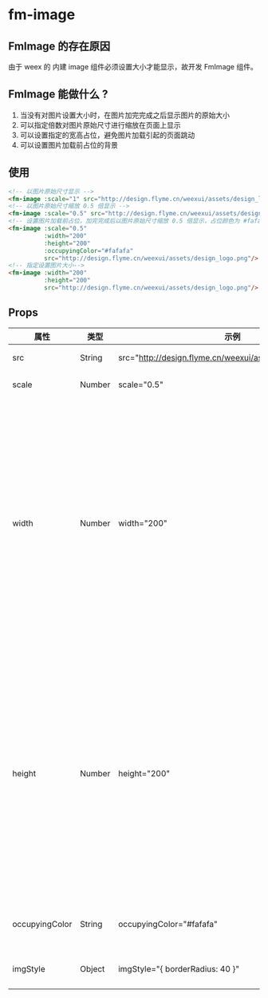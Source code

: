 # fm-image

## FmImage 的存在原因

由于 weex 的 内建 image 组件必须设置大小才能显示，故开发 FmImage 组件。

## FmImage 能做什么 ?

1. 当没有对图片设置大小时，在图片加完完成之后显示图片的原始大小
2. 可以指定倍数对图片原始尺寸进行缩放在页面上显示
3. 可以设置指定的宽高占位，避免图片加载引起的页面跳动
4. 可以设置图片加载前占位的背景

## 使用
```html
<!-- 以图片原始尺寸显示 -->
<fm-image :scale="1" src="http://design.flyme.cn/weexui/assets/design_logo.png"/>
<!-- 以图片原始尺寸缩放 0.5 倍显示 -->
<fm-image :scale="0.5" src="http://design.flyme.cn/weexui/assets/design_logo.png"/>
<!-- 设置图片加载前占位，加完完成后以图片原始尺寸缩放 0.5 倍显示，占位颜色为 #fafafa -->
<fm-image :scale="0.5" 
          :width="200"
          :height="200" 
          :occupyingColor="#fafafa"
          src="http://design.flyme.cn/weexui/assets/design_logo.png"/>
<!-- 指定设置图片大小-->
<fm-image :width="200"
          :height="200" 
          src="http://design.flyme.cn/weexui/assets/design_logo.png"/>
```

## Props
| 属性 | 类型 | 示例 | 说明 |
| -------- | -------- | -------- | -------- | 
| src | String | src="http://design.flyme.cn/weexui/assets/design_logo.png" |  图片地址
| scale | Number | scale="0.5" | 缩放倍数
| width | Number | width="200" | 图片的宽度及水平方向占位，当设置了 scale 时，加完完成之后会以 scale 的倍数进行图片的显示
| height | Number | height="200" | 图片的宽度及垂直方向占位，当设置了 scale 时，加完完成之后会以 scale 的倍数进行图片的显示
| occupyingColor | String | occupyingColor="#fafafa" | 图片占位背景颜色
| imgStyle | Object | imgStyle="{ borderRadius: 40 }" | 自定义样式

